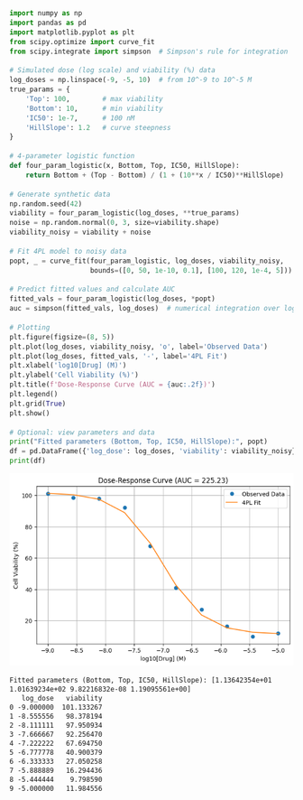 ```python
import numpy as np
import pandas as pd
import matplotlib.pyplot as plt
from scipy.optimize import curve_fit
from scipy.integrate import simpson  # Simpson's rule for integration

# Simulated dose (log scale) and viability (%) data
log_doses = np.linspace(-9, -5, 10)  # from 10^-9 to 10^-5 M
true_params = {
    'Top': 100,        # max viability
    'Bottom': 10,      # min viability
    'IC50': 1e-7,      # 100 nM
    'HillSlope': 1.2   # curve steepness
}

# 4-parameter logistic function
def four_param_logistic(x, Bottom, Top, IC50, HillSlope):
    return Bottom + (Top - Bottom) / (1 + (10**x / IC50)**HillSlope)

# Generate synthetic data
np.random.seed(42)
viability = four_param_logistic(log_doses, **true_params)
noise = np.random.normal(0, 3, size=viability.shape)
viability_noisy = viability + noise

# Fit 4PL model to noisy data
popt, _ = curve_fit(four_param_logistic, log_doses, viability_noisy, 
                    bounds=([0, 50, 1e-10, 0.1], [100, 120, 1e-4, 5]))

# Predict fitted values and calculate AUC
fitted_vals = four_param_logistic(log_doses, *popt)
auc = simpson(fitted_vals, log_doses)  # numerical integration over log10(drug concentration)

# Plotting
plt.figure(figsize=(8, 5))
plt.plot(log_doses, viability_noisy, 'o', label='Observed Data')
plt.plot(log_doses, fitted_vals, '-', label='4PL Fit')
plt.xlabel('log10[Drug] (M)')
plt.ylabel('Cell Viability (%)')
plt.title(f'Dose-Response Curve (AUC = {auc:.2f})')
plt.legend()
plt.grid(True)
plt.show()

# Optional: view parameters and data
print("Fitted parameters (Bottom, Top, IC50, HillSlope):", popt)
df = pd.DataFrame({'log_dose': log_doses, 'viability': viability_noisy})
print(df)
```


    
![png](auc_example-checkpoint_files/auc_example-checkpoint_0_0.png)
    


    Fitted parameters (Bottom, Top, IC50, HillSlope): [1.13642354e+01 1.01639234e+02 9.82216832e-08 1.19095561e+00]
       log_dose   viability
    0 -9.000000  101.133267
    1 -8.555556   98.378194
    2 -8.111111   97.950934
    3 -7.666667   92.256470
    4 -7.222222   67.694750
    5 -6.777778   40.900379
    6 -6.333333   27.050258
    7 -5.888889   16.294436
    8 -5.444444    9.798590
    9 -5.000000   11.984556


